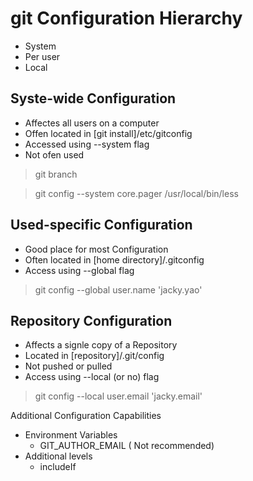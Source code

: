 # git Configuration Hierarchy

+ System
+ Per user
+ Local

## Syste-wide Configuration

+ Affectes all users on a computer
+ Offen located in [git install]/etc/gitconfig
+ Accessed using --system flag
+ Not ofen used


> git branch

> git config --system core.pager /usr/local/bin/less


## Used-specific Configuration

+ Good place for most Configuration
+ Often located in [home directory]/.gitconfig
+ Access using --global flag

> git config --global user.name 'jacky.yao'

## Repository Configuration

+ Affects a signle copy of a Repository
+ Located in [repository]/.git/config
+ Not pushed or pulled
+ Access using --local (or no) flag

> git config --local user.email 'jacky.email'

Additional Configuration Capabilities

+ Environment Variables
  + GIT_AUTHOR_EMAIL ( Not recommended)
+ Additional levels
  + includeIf










